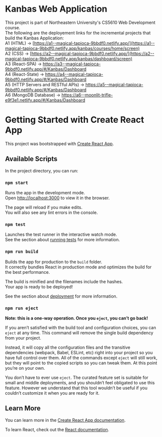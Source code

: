 # Kanbas Web Application
This project is part of Northeastern University's CS5610 Web Development course. \
The following are the deployement links for the incremental projects that build the Kanbas Application: \
A1 (HTML) -> [https://a1--magical-tapioca-9bbdf0.netlify.app/](https://a1--magical-tapioca-9bbdf0.netlify.app/kanbas/courses/home/screen) \
A2 (CSS) -> [https://a2--magical-tapioca-9bbdf0.netlify.app/](https://a2--magical-tapioca-9bbdf0.netlify.app/kanbas/dashboard/screen) \
A3 (React-SPA) -> https://a3--magical-tapioca-9bbdf0.netlify.app/#/Kanbas/Dashboard \
A4 (React-State) -> https://a4--magical-tapioca-9bbdf0.netlify.app/#/Kanbas/Dashboard \
A5 (HTTP Servers and RESTful APIs) -> https://a5--magical-tapioca-9bbdf0.netlify.app/#/Kanbas/Dashboard \
A6 (MongoDB Database) -> https://a6--moonlit-trifle-e9f3e1.netlify.app/#/Kanbas/Dashboard 


# Getting Started with Create React App

This project was bootstrapped with [Create React App](https://github.com/facebook/create-react-app).

## Available Scripts

In the project directory, you can run:

### `npm start`

Runs the app in the development mode.\
Open [http://localhost:3000](http://localhost:3000) to view it in the browser.

The page will reload if you make edits.\
You will also see any lint errors in the console.

### `npm test`

Launches the test runner in the interactive watch mode.\
See the section about [running tests](https://facebook.github.io/create-react-app/docs/running-tests) for more information.

### `npm run build`

Builds the app for production to the `build` folder.\
It correctly bundles React in production mode and optimizes the build for the best performance.

The build is minified and the filenames include the hashes.\
Your app is ready to be deployed!

See the section about [deployment](https://facebook.github.io/create-react-app/docs/deployment) for more information.

### `npm run eject`

**Note: this is a one-way operation. Once you `eject`, you can’t go back!**

If you aren’t satisfied with the build tool and configuration choices, you can `eject` at any time. This command will remove the single build dependency from your project.

Instead, it will copy all the configuration files and the transitive dependencies (webpack, Babel, ESLint, etc) right into your project so you have full control over them. All of the commands except `eject` will still work, but they will point to the copied scripts so you can tweak them. At this point you’re on your own.

You don’t have to ever use `eject`. The curated feature set is suitable for small and middle deployments, and you shouldn’t feel obligated to use this feature. However we understand that this tool wouldn’t be useful if you couldn’t customize it when you are ready for it.

## Learn More

You can learn more in the [Create React App documentation](https://facebook.github.io/create-react-app/docs/getting-started).

To learn React, check out the [React documentation](https://reactjs.org/).
